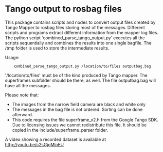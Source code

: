 Tango output to rosbag files 
=================
This package contains scripts and nodes to convert output files created by Tango Mapper to rosbag files storing most of the messages. Different scripts and programs extract different information from the mapper log files. The python script 'combined_parse_tango_output.py' executes all the scripts sequentially and combines the results into one single bagfile. The /tmp folder is used to store the intermediate results. 

Usage:
        
        combined_parse_tango_output.py /location/to/files outputbag.bag

'/location/to/files' must be of the kind produced by Tango mapper. The superframes subfolder should be there, as well. The file outputbag.bag will have all the messages. 

Please note that:

 - The images from the narrow field camera are black and white only
 - The messages in the bag file is not ordered. Sorting can be done afterward.
 - This code requires the file superframe_v2.h from the Google Tango SDK.  Due to licensing issues we cannot redistribute this file. It should be copied in the include/superframe_parser folder.

A video showing a recorded dataset is available at http://youtu.be/c2sGjgMlnEU
